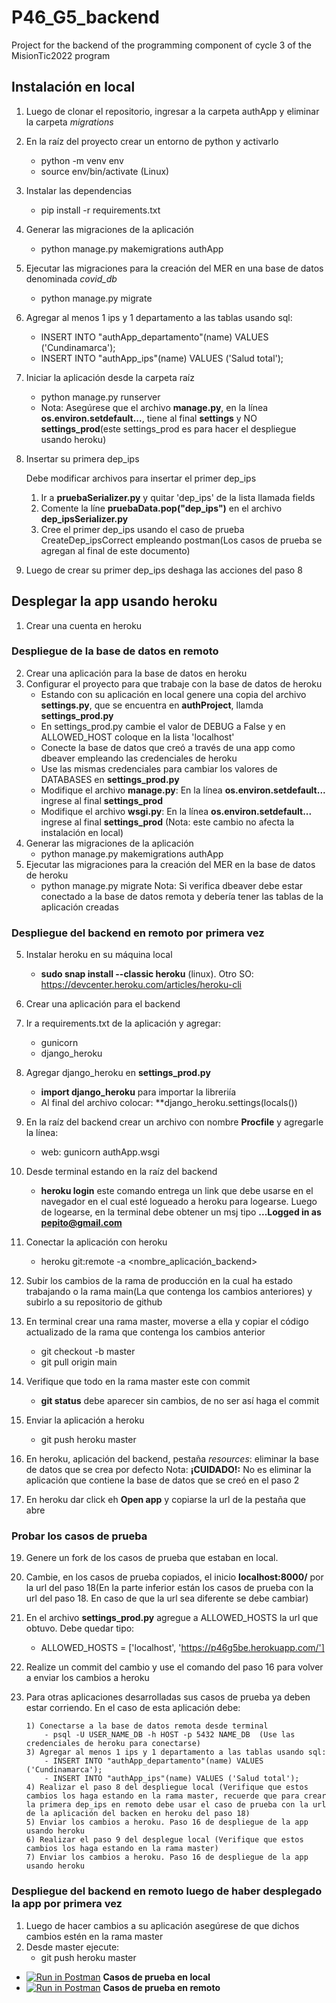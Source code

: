 # P46_G5_backend
Project for the backend of the programming component of cycle 3 of the MisionTic2022 program

## Instalación en local
1. Luego de clonar el repositorio, ingresar a la carpeta authApp y eliminar la carpeta *migrations*
2. En la raíz del proyecto crear un entorno de python y activarlo
    - python -m venv env
    - source env/bin/activate (Linux)
3. Instalar las dependencias
    - pip install -r requirements.txt
4. Generar las migraciones de la aplicación 
    - python manage.py makemigrations authApp
5. Ejecutar las migraciones para la creación del MER en una base de datos denominada *covid_db*
    - python manage.py migrate
6. Agregar al menos 1 ips y 1 departamento a las tablas usando sql:
    - INSERT INTO "authApp_departamento"(name) VALUES ('Cundinamarca');
    - INSERT INTO "authApp_ips"(name) VALUES ('Salud total');
7. Iniciar la aplicación desde la carpeta raíz
    - python manage.py runserver
    - Nota: Asegúrese que el archivo **manage.py**, en la línea **os.environ.setdefault...**, tiene al final **settings** y NO **settings_prod**(este settings_prod es para hacer el despliegue usando heroku)
8. Insertar su primera dep_ips

      Debe modificar archivos para insertar el primer dep_ips
      
      1) Ir a **pruebaSerializer.py** y quitar 'dep_ips' de la lista llamada fields
      2) Comente la líne **pruebaData.pop("dep_ips")** en el archivo **dep_ipsSerializer.py**
      3) Cree el primer dep_ips usando el caso de prueba CreateDep_ipsCorrect empleando postman(Los casos de prueba se agregan al final de este documento)
   
9. Luego de crear su primer dep_ips deshaga las acciones del paso 8

## Desplegar la app usando heroku
1. Crear una cuenta en heroku

### Despliegue de la base de datos en remoto
2. Crear una aplicación para la base de datos en heroku
3. Configurar el proyecto para que trabaje con la base de datos de heroku
    - Estando con su aplicación en local genere una copia del archivo **settings.py**, que se encuentra en **authProject**, llamda **settings_prod.py**
    - En settings_prod.py cambie el valor de DEBUG a False y en ALLOWED_HOST coloque en la lista 'localhost'
    - Conecte la base de datos que creó a través de una app como dbeaver empleando las credenciales de heroku
    - Use las mismas credenciales para cambiar los valores de DATABASES en **settings_prod.py**
    - Modifique el archivo **manage.py**: En la línea **os.environ.setdefault...** ingrese al final **settings_prod**
    - Modifique el archivo **wsgi.py**: En la línea **os.environ.setdefault...** ingrese al final **settings_prod** (Nota: este cambio no afecta la instalación en local)
3. Generar las migraciones de la aplicación 
    - python manage.py makemigrations authApp
4. Ejecutar las migraciones para la creación del MER en la base de datos de heroku
    - python manage.py migrate
Nota: Si verifica dbeaver debe estar conectado a la base de datos remota y debería tener las tablas de la aplicación creadas

### Despliegue del backend en remoto por primera vez
5. Instalar heroku en su máquina local
    - **sudo snap install --classic heroku** (linux). Otro SO: https://devcenter.heroku.com/articles/heroku-cli
6. Crear una aplicación para el backend
7. Ir a requirements.txt de la aplicación y agregar:
    - gunicorn
    - django_heroku
8. Agregar django_heroku en **settings_prod.py**
    - **import django_heroku** para importar la libreriía
    - Al final del archivo colocar: **django_heroku.settings(locals())

9. En la raíz del backend crear un archivo con nombre **Procfile** y agregarle la línea:
    - web: gunicorn authApp.wsgi
11. Desde terminal estando en la raíz del backend
    - **heroku login** este comando entrega un link que debe usarse en el navegador en el cual esté logueado a heroku para logearse. Luego de logearse, en la terminal debe obtener un msj tipo **...Logged in as pepito@gmail.com** 
12. Conectar la aplicación con heroku
    - heroku git:remote -a <nombre_aplicación_backend>
13. Subir los cambios de la rama de producción en la cual ha estado trabajando o la rama main(La que contenga los cambios anteriores) y subirlo a su repositorio de github
14. En terminal crear una rama master, moverse a ella y copiar el código actualizado de la rama que contenga los cambios anterior
    - git checkout -b master
    - git pull origin main
15. Verifique que todo en la rama master este con commit
    - **git status** debe aparecer sin cambios, de no ser así haga el commit
16. Enviar la aplicación a heroku
    - git push heroku master
17. En heroku, aplicación del backend, pestaña *resources*: eliminar la base de datos que se crea por defecto
    Nota: **¡CUIDADO!:** No es eliminar la aplicación que contiene la base de datos que se creó en el paso 2
18. En heroku dar click eh **Open app** y copiarse la url de la pestaña que abre

### Probar los casos de prueba
19. Genere un fork de los casos de prueba que estaban en local.
20. Cambie, en los casos de prueba copiados, el inicio **localhost:8000/** por la url del paso 18(En la parte inferior están los casos de prueba con la url del paso 18. En caso de que la url sea diferente se debe cambiar)
21. En el archivo **settings_prod.py** agregue a ALLOWED_HOSTS la url que obtuvo. Debe quedar tipo:

    - ALLOWED_HOSTS = ['localhost', 'https://p46g5be.herokuapp.com/']
 
22. Realize un commit del cambio y use el comando del paso 16 para volver a enviar los cambios a heroku
23. Para otras aplicaciones desarrolladas sus casos de prueba ya deben estar corriendo. En el caso de esta aplicación debe:

        1) Conectarse a la base de datos remota desde terminal
            - psql -U USER_NAME_DB -h HOST -p 5432 NAME_DB  (Use las credenciales de heroku para conectarse)
        3) Agregar al menos 1 ips y 1 departamento a las tablas usando sql:
            - INSERT INTO "authApp_departamento"(name) VALUES ('Cundinamarca');
            - INSERT INTO "authApp_ips"(name) VALUES ('Salud total');
        4) Realizar el paso 8 del despliegue local (Verifique que estos cambios los haga estando en la rama master, recuerde que para crear la primera dep_ips en remoto debe usar el caso de prueba con la url de la aplicación del backen en heroku del paso 18)
        5) Enviar los cambios a heroku. Paso 16 de despliegue de la app usando heroku
        6) Realizar el paso 9 del desplegue local (Verifique que estos cambios los haga estando en la rama master)
        7) Enviar los cambios a heroku. Paso 16 de despliegue de la app usando heroku

### Despliegue del backend en remoto luego de haber desplegado la app por primera vez
1. Luego de hacer cambios a su aplicación asegúrese de que dichos cambios estén en la rama master
2. Desde master ejecute:
    - git push heroku master


- [![Run in Postman](https://run.pstmn.io/button.svg)](https://god.postman.co/run-collection/1437556d6999f74cd7c1?action=collection%2Fimport) **Casos de prueba en local**
- [![Run in Postman](https://run.pstmn.io/button.svg)](https://god.postman.co/run-collection/95d27bac85feb1ededee?action=collection%2Fimport) **Casos de prueba en remoto**

